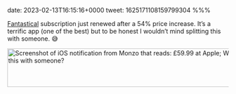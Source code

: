 date: 2023-02-13T16:15:16+0000
tweet: 1625171108159799304
%%%

[Fantastical](https://flexibits.com/fantastical) subscription just renewed after a 54% price increase. It’s a terrific app (one of the best) but to be honest I wouldn’t mind splitting this with someone. 😅

<img src="a8ecc18f52.jpg" width="600" height="88" alt="Screenshot of iOS notification from Monzo that reads: £59.99 at Apple; Want to split this with someone?">
